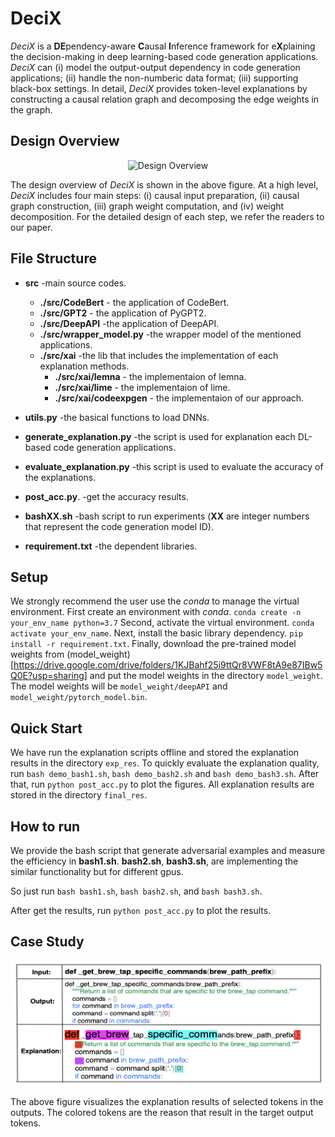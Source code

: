 # DeciX


*DeciX* is a **DE**pendency-aware **C**ausal **I**nference framework for e**X**plaining the decision-making in deep learning-based code generation applications.
*DeciX* can (i) model the output-output dependency in code generation applications; (ii) handle the non-numberic data format; (iii) supporting black-box settings.
In detail, *DeciX* provides token-level explanations by constructing a causal relation graph and decomposing the edge weights in the graph. 


## Design Overview

<div  align="center">    
 <img src="https://github.com/anonymousGithub2022/CodeGenExp/blob/main/fig/overview.jpg" width="800" height="300" alt="Design Overview"/><br/>
</div>    



The design overview of *DeciX* is shown in the above figure. 
At a high level, *DeciX* includes four main steps: (i) causal input preparation, (ii) causal graph construction, (iii) graph weight computation, and (iv) weight decomposition. For the detailed design of each step, we refer the readers to our paper.


## File Structure
* **src** -main source codes.
  * **./src/CodeBert** - the application of CodeBert.
  * **./src/GPT2** - the application of PyGPT2.
  * **./src/DeepAPI** -the application of DeepAPI.
  * **./src/wrapper_model.py** -the wrapper model of the mentioned applications.
  * **./src/xai** -the lib that includes the implementation of each explanation methods.
    * **./src/xai/lemna** - the implementaion of lemna.
    * **./src/xai/lime** - the implementaion of lime.
    * **./src/xai/codeexpgen** - the implementaion of our approach.
 
* **utils.py** -the basical functions to load DNNs.
* **generate_explanation.py** -the script is used for explanation each DL-based code generation applications.
* **evaluate_explanation.py** -this script is used to evaluate the accuracy of the explanations.
* **post_acc.py**.   -get the accuracy results.
* **bashXX.sh** -bash script to run experiments (**XX** are integer numbers that represent the code generation model ID).
* **requirement.txt** -the dependent libraries.

## Setup
We strongly recommend the user use the *conda* to manage the virtual environment.
First create an environment with *conda*.
`conda create -n your_env_name python=3.7`
Second, activate the virtual environment.
`conda activate your_env_name`.
Next, install the basic library dependency.
`pip install -r requirement.txt`.
Finally, download the pre-trained model weights from (model_weight)[https://drive.google.com/drive/folders/1KJBahf25i9ttQr8VWF8tA9e87IBw5Q0E?usp=sharing]
and put the model weights in the directory `model_weight`.
The model weights will be `model_weight/deepAPI` and `model_weight/pytorch_model.bin`.


## Quick Start

We have run the explanation scripts offline and stored the explanation results in the directory `exp_res`. 
To quickly evaluate the explanation quality, run `bash demo_bash1.sh`, `bash demo_bash2.sh` and `bash demo_bash3.sh`. 
After that, run `python post_acc.py` to plot the figures.
All explanation results are stored in the directory `final_res`.


## How to run

We provide the bash script that generate adversarial examples and measure the efficiency in **bash1.sh**. **bash2.sh**, **bash3.sh**, are implementing the similar functionality but for different gpus. 

So just run `bash bash1.sh`, `bash bash2.sh`, and `bash bash3.sh`.
 
After get the results, run `python post_acc.py` to plot the results.

<!-- ## Accuracy of Explanations


<div  align="center">    
 <img src="https://github.com/anonymousGithub2022/CodeGenExp/blob/main/fig/exp1.png" width="600" height="200" alt="Design Overview"/><br/>
</div>    

<div  align="center">    
 <img src="https://github.com/anonymousGithub2022/CodeGenExp/blob/main/fig/exp2.png" width="600" height="200" alt="Design Overview"/><br/>
</div>    

<div  align="center">    
 <img src="https://github.com/anonymousGithub2022/CodeGenExp/blob/main/fig/exp3.png" width="600" height="200" alt="Design Overview"/><br/>
</div>    


The above figure shows the accuracy of explanations under three experiments. -->


## Case Study


<div  align="center">    
 <img src="https://github.com/anonymousGithub2022/CodeGenExp/blob/main/fig/case.png" width="600" height="200" alt="Design Overview"/><br/>
</div>    

The above figure visualizes the explanation results of selected tokens in the outputs. The colored tokens are the reason that result in the target output tokens.






